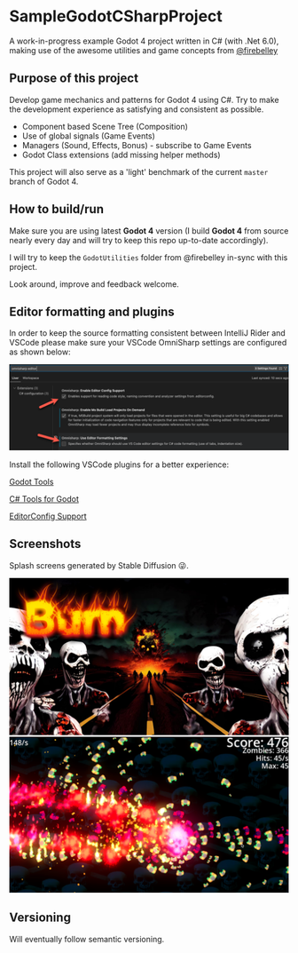 # SampleGodotCSharpProject

A work-in-progress example Godot 4 project written in C# (with .Net 6.0), making use of the awesome utilities and game concepts from [@firebelley](https://github.com/firebelley)

## Purpose of this project

Develop game mechanics and patterns for Godot 4 using C#.
Try to make the development experience as satisfying and consistent as possible.

* Component based Scene Tree (Composition)
* Use of global signals (Game Events)
* Managers (Sound, Effects, Bonus) - subscribe to Game Events
* Godot Class extensions (add missing helper methods)

This project will also serve as a 'light' benchmark of the current `master` branch of Godot 4.

## How to build/run

Make sure you are using latest **Godot 4** version (I build **Godot 4** from source nearly every day and will try to keep this repo up-to-date accordingly).

I will try to keep the `GodotUtilities` folder from @firebelley in-sync with this project.

Look around, improve and feedback welcome.

## Editor formatting and plugins

In order to keep the source formatting consistent between IntelliJ Rider and VSCode please make sure your VSCode OmniSharp settings are configured as shown below:

![vscode-formatting-settings.png](Screenshots%2Fvscode-formatting-settings.png)


Install the following VSCode plugins for a better experience:

[Godot Tools](https://marketplace.visualstudio.com/items?itemName=geequlim.godot-tools)

[C# Tools for Godot](https://marketplace.visualstudio.com/items?itemName=neikeq.godot-csharp-vscode)

[EditorConfig Support](https://marketplace.visualstudio.com/items?itemName=EditorConfig.EditorConfig)


## Screenshots

Splash screens generated by Stable Diffusion 😜.

![Splash Screen](Assets%2Ffireball-logo-8.png)
![Game Screenshot](Screenshots%2Fgame-screenshot.png)

## Versioning

Will eventually follow semantic versioning.
